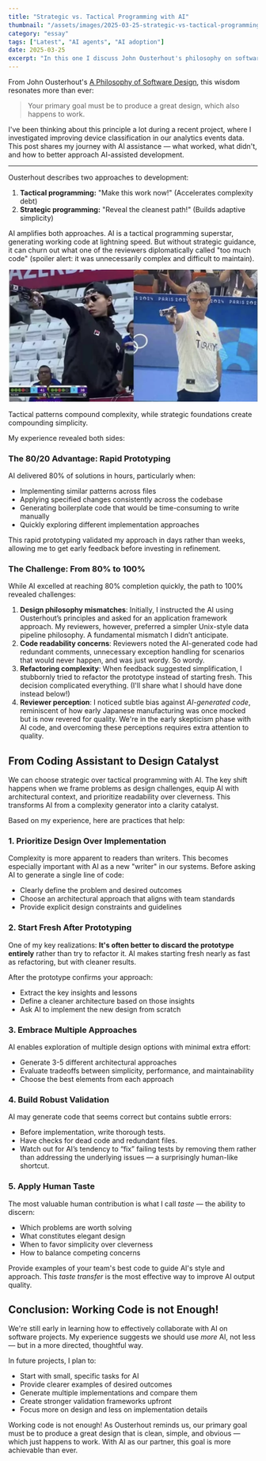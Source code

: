 ```yaml
---
title: "Strategic vs. Tactical Programming with AI"
thumbnail: "/assets/images/2025-03-25-strategic-vs-tactical-programming-with-ai/olympics2024-yusuf-dikec.png"
category: "essay"
tags: ["Latest", "AI agents", "AI adoption"]
date: 2025-03-25
excerpt: "In this one I discuss John Ousterhout's philosophy on software design, emphasizing the balance between tactical and strategic programming. I reflect on a project utilizing AI for device classification, highlighting AI's strengths in rapid prototyping while addressing challenges like design misalignment and code readability."
---
```

From John Ousterhout's [A Philosophy of Software Design](https://www.goodreads.com/book/show/39996759-a-philosophy-of-software-design), this wisdom resonates more than ever:

> Your primary goal must be to produce a great design, which also happens to work.

I've been thinking about this principle a lot during a recent project, where I investigated improving device classification in our analytics events data. This post shares my journey with AI assistance — what worked, what didn't, and how to better approach AI-assisted development.

* * *

Ousterhout describes two approaches to development:

1. **Tactical programming:** "Make this work now!" (Accelerates complexity debt)
2. **Strategic programming:** "Reveal the cleanest path!" (Builds adaptive simplicity)

AI amplifies both approaches. AI is a tactical programming superstar, generating working code at lightning speed. But without strategic guidance, it can churn out what one of the reviewers diplomatically called "too much code" (spoiler alert: it was unnecessarily complex and difficult to maintain).

![Tactical vs Strategical. Image from Olympics 2024](/assets/images/2025-03-25-strategic-vs-tactical-programming-with-ai/olympics2024-yusuf-dikec.png)

Tactical patterns compound complexity, while strategic foundations create compounding simplicity.

My experience revealed both sides:

### **The 80/20 Advantage: Rapid Prototyping**

AI delivered 80% of solutions in hours, particularly when:

- Implementing similar patterns across files
- Applying specified changes consistently across the codebase
- Generating boilerplate code that would be time-consuming to write manually
- Quickly exploring different implementation approaches

This rapid prototyping validated my approach in days rather than weeks, allowing me to get early feedback before investing in refinement.

### **The Challenge: From 80% to 100%**

While AI excelled at reaching 80% completion quickly, the path to 100% revealed challenges:

1. **Design philosophy mismatches**: Initially, I instructed the AI using Ousterhout’s principles and asked for an application framework approach. My reviewers, however, preferred a simpler Unix-style data pipeline philosophy. A fundamental mismatch I didn’t anticipate.
2. **Code readability concerns**: Reviewers noted the AI-generated code had redundant comments, unnecessary exception handling for scenarios that would never happen, and was just wordy. So wordy.
3. **Refactoring complexity**: When feedback suggested simplification, I stubbornly tried to refactor the prototype instead of starting fresh. This decision complicated everything. (I'll share what I should have done instead below!)
4. **Reviewer perception**: I noticed subtle bias against _AI-generated code_, reminiscent of how early Japanese manufacturing was once mocked but is now revered for quality. We're in the early skepticism phase with AI code, and overcoming these perceptions requires extra attention to quality.

## **From Coding Assistant to Design Catalyst**

We can choose strategic over tactical programming with AI. The key shift happens when we frame problems as design challenges, equip AI with architectural context, and prioritize readability over cleverness. This transforms AI from a complexity generator into a clarity catalyst.

Based on my experience, here are practices that help:

### **1\. Prioritize Design Over Implementation**

Complexity is more apparent to readers than writers. This becomes especially important with AI as a new "writer" in our systems. Before asking AI to generate a single line of code:

- Clearly define the problem and desired outcomes
- Choose an architectural approach that aligns with team standards
- Provide explicit design constraints and guidelines

### **2\. Start Fresh After Prototyping**

One of my key realizations: **It's often better to discard the prototype entirely** rather than try to refactor it. AI makes starting fresh nearly as fast as refactoring, but with cleaner results.

After the prototype confirms your approach:

- Extract the key insights and lessons
- Define a cleaner architecture based on those insights
- Ask AI to implement the new design from scratch

### **3\. Embrace Multiple Approaches**

AI enables exploration of multiple design options with minimal extra effort:

- Generate 3-5 different architectural approaches
- Evaluate tradeoffs between simplicity, performance, and maintainability
- Choose the best elements from each approach

### **4\. Build Robust Validation**

AI may generate code that seems correct but contains subtle errors:

- Before implementation, write thorough tests.
- Have checks for dead code and redundant files.
- Watch out for AI’s tendency to “fix” failing tests by removing them rather than addressing the underlying issues — a surprisingly human-like shortcut.

### **5\. Apply Human Taste**

The most valuable human contribution is what I call _taste_ — the ability to discern:

- Which problems are worth solving
- What constitutes elegant design
- When to favor simplicity over cleverness
- How to balance competing concerns

Provide examples of your team's best code to guide AI's style and approach. This _taste transfer_ is the most effective way to improve AI output quality.

## **Conclusion:** **Working Code is not Enough!**

We're still early in learning how to effectively collaborate with AI on software projects. My experience suggests we should use _more_ AI, not less — but in a more directed, thoughtful way.

In future projects, I plan to:

- Start with small, specific tasks for AI
- Provide clearer examples of desired outcomes
- Generate multiple implementations and compare them
- Create stronger validation frameworks upfront
- Focus more on design and less on implementation details

Working code is not enough! As Ousterhout reminds us, our primary goal must be to produce a great design that is clean, simple, and obvious — which just happens to work. With AI as our partner, this goal is more achievable than ever.
